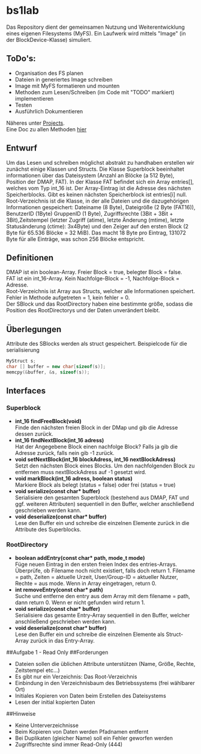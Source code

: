 # bs1lab
Das Repository dient der gemeinsamen Nutzung und Weiterentwicklung eines eigenen Filesystems (MyFS).
Ein Laufwerk wird mittels "Image" (in der BlockDevice-Klasse) simuliert.

## ToDo's:
 * Organisation des FS planen
 * Dateien in generiertes Image schreiben
 * Image mit MyFS formatieren und mounten
 * Methoden zum Lesen/Schreiben (im Code mit "TODO" markiert) implementieren
 * Testen
 * Ausführlich Dokumentieren

Näheres unter [Projects](https://github.com/mbpictures/bs1lab/projects). <br>
Eine Doc zu allen Methoden [hier](https://libfuse.github.io/doxygen/structfuse__operations.html)

## Entwurf
Um das Lesen und schreiben möglichst abstrakt zu handhaben erstellen wir zunächst einige Klassen und Structs.
Die Klasse Superblock beeinhaltet informationen über das Dateisystem (Anzahl an Blöcke (a 512 Byte), Position der DMAP, FAT). In der Klasse FAT befindet sich ein Array entries[], welches vom Typ int_16 ist. Der Array-Eintrag ist die Adresse des nächsten Speicherblocks. Gibt es keinen nächsten Speicherblock ist entries[i] null. Root-Verzeichnis ist die Klasse, in der alle Dateien und die dazugehörigen Informationen gespeichert: Dateiname (8 Byte), Dateigröße (2 Byte (FAT16)), BenutzerID (1Byte) GruppenID (1 Byte), Zugriffsrechte (3Bit + 3Bit + 3Bit),Zeitstempel (letzter Zugriff (atime), letzte Änderung (mtime), letzte Statusänderung (ctime): 3x4Byte) und den Zeiger auf den ersten Block (2 Byte für 65.536 Blöcke = 32 MiB). Das macht 18 Byte pro Eintrag, 131072 Byte für alle Einträge, was schon 256 Blöcke entspricht.

## Definitionen
DMAP ist ein boolean-Array. Freier Block = true, belegter Block = false.<br>
FAT ist ein int_16-Array. Kein Nachfolge-Block = -1, Nachfolge-Block = Adresse.<br>
Root-Verzeichnis ist Array aus Structs, welcher alle Informationen speichert.<br>
Fehler in Methode aufgetreten = 1, kein fehler = 0.<br>
Der SBlock und das RootDirectory haben eine bestimmte größe, sodass die Position des RootDirectorys und der Daten unverändert bleibt.

## Überlegungen
Attribute des SBlocks werden als struct gespeichert. Beispielcode für die serialisierung
```c++
MyStruct s;
char [] buffer = new char[sizeof(s)];
memcpy(&buffer, &s, sizeof(s));
```

## Interfaces
### Superblock
 * **int_16 findFreeBlock(void)**<br>
Finde den nächsten freien Block in der DMap und gib die Adresse dessen zurück.
 * **int_16 findNextBlock(int_16 adress)**<br>
Hat der Angegebene Block einen nachfolge Block? Falls ja gib die Adresse zurück, falls nein gib -1 zurück.
 * **void setNextBlock(int_16 blockAdress, int_16 nextBlockAdress)**<br>
Setzt den nächsten Block eines Blocks. Um den nachfolgenden Block zu entfernen muss nextBlockAdress auf -1 gesetzt wird.
 * **void markBlock(int_16 adress, boolean status)**<br>
Markiere Block als belegt (status = false) oder frei (status = true)
 * **void serialize(const char&ast; buffer)**<br>
Serialisiere den gesamten Superblock (bestehend aus DMAP, FAT und ggf. weiteren Attributen) sequentiell in den Buffer, welcher anschließend geschrieben werden kann.
 * **void deserialize(const char&ast; buffer)**<br>
Lese den Buffer ein und schreibe die einzelnen Elemente zurück in die Attribute des Superblocks.

### RootDirectory
 * **boolean addEntry(const char&ast; path, mode_t mode)**<br>
Füge neuen Eintrag in den ersten freien Index des entries-Arrays. Überprüfe, ob Filename noch nicht existiert, falls doch return 1. Filename = path, Zeiten = aktuelle Urzeit, User/Group-ID = aktueller Nutzer, Rechte = aus mode. Wenn in Array eingetragen, return 0.
 * **int removeEntry(const char&ast; path)**<br>
Suche und entferne den entry aus dem Array mit dem filename = path, dann return 0. Wenn er nicht gefunden wird return 1.
 * **void serialize(const char&ast; buffer)**<br>
Serialisiere das gesamte Entry-Array sequentiell in den Buffer, welcher anschließend geschrieben werden kann.
 * **void deserialize(const char&ast; buffer)**<br>
Lese den Buffer ein und schreibe die einzelnen Elemente als Struct-Array zurück in das Entry-Array.

##Aufgabe 1 - Read Only
##Forderungen
* Dateien sollen die üblichen Attribute unterstützen (Name, Größe, Rechte, Zeitstempel etc...)
* Es gibt nur ein Verzeichnis: Das Root-Verzeichnis
* Einbindung in den Verzeichnisbaum des Betriebssystems (frei wählbarer Ort)
* Initiales Kopieren von Daten beim Erstellen des Dateisystems
* Lesen der initial kopierten Daten

##Hinweise
* Keine Unterverzeichnisse
* Beim Kopieren von Daten werden Pfadnamen entfernt
* Bei Duplikaten (gleicher Name) soll ein Fehler geworfen werden
* Zugriffsrechte sind immer Read-Only (444)
